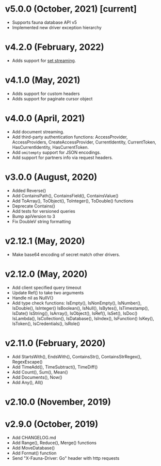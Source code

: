 # v5.0.0 (October, 2021) [current]

- Supports fauna database API v5
- Implemented new driver exception hierarchy

# v4.2.0 (February, 2022)

- Adds support for [set streaming](https://docs.fauna.com/fauna/current/drivers/streaming).

# v4.1.0 (May, 2021)

- Adds support for custom headers
- Adds support for paginate cursor object

# v4.0.0 (April, 2021)

- Add document streaming.
- Add third-party authentication functions: AccessProvider, AccessProviders, CreateAccessProvider,
  CurrentIdentity, CurrentToken, HasCurrentIdentity, HasCurrentToken.
- Add `omitempty` support for JSON encodings.
- Add support for partners info via request headers.

# v3.0.0 (August, 2020)

- Added Reverse()
- Add ContainsPath(), ContainsField(), ContainsValue()
- Add ToArray(), ToObject(), ToInteger(), ToDouble() functions
- Deprecate Contains()
- Add tests for versioned queries
- Bump apiVersion to 3
- Fix DoubleV string formatting

# v2.12.1 (May, 2020)

- Make base64 encoding of secret match other drivers.

# v2.12.0 (May, 2020)

- Add client specified query timeout
- Update Ref() to take two arguments
- Handle nil as NullV{}
- Add type check functions:
   IsEmpty(), IsNonEmpty(), IsNumber(), IsDouble(), IsInteger()
   IsBoolean(), IsNull(), IsBytes(), IsTimestamp(), IsDate()
   IsString(), IsArray(), IsObject(), IsRef(), IsSet(), IsDoc()
   IsLambda(), IsCollection(), IsDatabase(), IsIndex(), IsFunction()
   IsKey(), IsToken(), IsCredentials(), IsRole()

# v2.11.0 (February, 2020)

- Add StartsWith(), EndsWith(), ContainsStr(), ContainsStrRegex(), RegexEscape()
- Add TimeAdd(), TimeSubtract(), TimeDiff()
- Add Count(), Sum(), Mean()
- Add Documents(), Now()
- Add Any(), All()

# v2.10.0 (November, 2019)

# v2.9.0 (October, 2019)

- Add CHANGELOG.md
- Add Range(), Reduce(), Merge() functions
- Add MoveDatabase()
- Add Format() function
- Send "X-Fauna-Driver: Go" header with http requests

